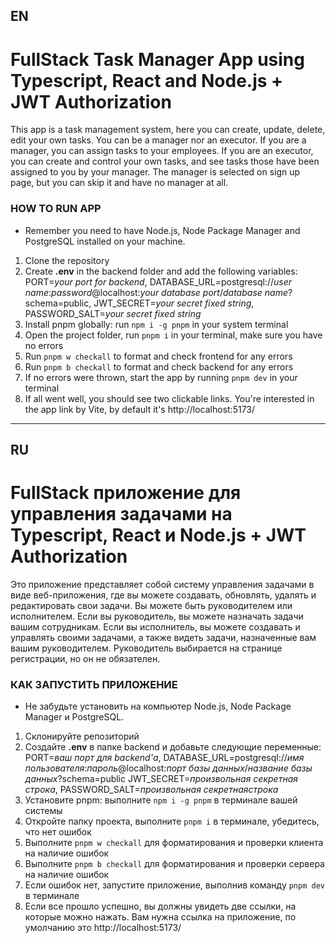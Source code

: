 ## EN
# FullStack Task Manager App using Typescript, React and Node.js + JWT Authorization

This app is a task management system, here you can create, update, delete, edit your own tasks. You can be a manager nor an executor. If you are a manager, you can assign tasks to your employees. If you are an executor, you can create and control your own tasks, and see tasks those have been assigned to you by your manager. The manager is selected on sign up page, but you can skip it and have no manager at all.

### HOW TO RUN APP
- Remember you need to have Node.js, Node Package Manager and PostgreSQL installed on your machine.
1. Clone the repository
2. Create **.env** in the backend folder and add the following variables: PORT=*your port for backend*, DATABASE_URL=postgresql://*user name*:*password*@localhost:*your database port*/*database name*?schema=public, JWT_SECRET=*your secret fixed string*, PASSWORD_SALT=*your secret fixed string*
3. Install pnpm globally: run `npm i -g pnpm` in your system terminal
4. Open the project folder, run `pnpm i` in your terminal, make sure you have no errors
5. Run `pnpm w checkall` to format and check frontend for any errors
6. Run `pnpm b checkall` to format and check backend for any errors
7. If no errors were thrown, start the app by running `pnpm dev` in your terminal
8. If all went well, you should see two clickable links. You're interested in the app link by Vite, by default it's http://localhost:5173/

---

## RU
# FullStack приложение для управления задачами на Typescript, React и Node.js + JWT Authorization

Это приложение представляет собой систему управления задачами в виде веб-приложения, где вы можете создавать, обновлять, удалять и редактировать свои задачи. Вы можете быть руководителем или исполнителем. Если вы руководитель, вы можете назначать задачи вашим сотрудникам. Если вы исполнитель, вы можете создавать и управлять своими задачами, а также видеть задачи, назначенные вам вашим руководителем. Руководитель выбирается на странице регистрации, но он не обязателен.

### КАК ЗАПУСТИТЬ ПРИЛОЖЕНИЕ
- Не забудьте установить на компьютер Node.js, Node Package Manager и PostgreSQL.
1. Склонируйте репозиторий
2. Создайте **.env** в папке backend и добавьте следующие переменные: PORT=*ваш порт для backend'а*, DATABASE_URL=postgresql://*имя пользователя*:*пароль*@localhost:*порт базы данных*/*название базы данных*?schema=public JWT_SECRET=*произвольная секретная строка*, PASSWORD_SALT=*произвольная секретнаястрока*
3. Установите pnpm: выполните `npm i -g pnpm` в терминале вашей системы
4. Откройте папку проекта, выполните `pnpm i` в терминале, убедитесь, что нет ошибок
5. Выполните `pnpm w checkall` для форматирования и проверки клиента на наличие ошибок
6. Выполните `pnpm b checkall` для форматирования и проверки сервера на наличие ошибок
7. Если ошибок нет, запустите приложение, выполнив команду `pnpm dev` в терминале
8. Если все прошло успешно, вы должны увидеть две ссылки, на которые можно нажать. Вам нужна ссылка на приложение, по умолчанию это http://localhost:5173/
